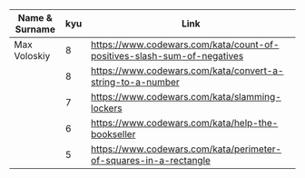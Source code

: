 | Name & Surname  | kyu | Link |
| ------------- | ------------- | ------------- |
| Max Voloskiy  | 8 | https://www.codewars.com/kata/count-of-positives-slash-sum-of-negatives |
| | 8 | https://www.codewars.com/kata/convert-a-string-to-a-number |
| | 7 | https://www.codewars.com/kata/slamming-lockers |
| | 6 | https://www.codewars.com/kata/help-the-bookseller |
| | 5 | https://www.codewars.com/kata/perimeter-of-squares-in-a-rectangle |